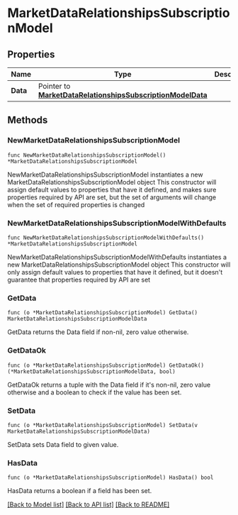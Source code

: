 # MarketDataRelationshipsSubscriptionModel

## Properties

Name | Type | Description | Notes
------------ | ------------- | ------------- | -------------
**Data** | Pointer to [**MarketDataRelationshipsSubscriptionModelData**](MarketDataRelationshipsSubscriptionModelData.md) |  | [optional] 

## Methods

### NewMarketDataRelationshipsSubscriptionModel

`func NewMarketDataRelationshipsSubscriptionModel() *MarketDataRelationshipsSubscriptionModel`

NewMarketDataRelationshipsSubscriptionModel instantiates a new MarketDataRelationshipsSubscriptionModel object
This constructor will assign default values to properties that have it defined,
and makes sure properties required by API are set, but the set of arguments
will change when the set of required properties is changed

### NewMarketDataRelationshipsSubscriptionModelWithDefaults

`func NewMarketDataRelationshipsSubscriptionModelWithDefaults() *MarketDataRelationshipsSubscriptionModel`

NewMarketDataRelationshipsSubscriptionModelWithDefaults instantiates a new MarketDataRelationshipsSubscriptionModel object
This constructor will only assign default values to properties that have it defined,
but it doesn't guarantee that properties required by API are set

### GetData

`func (o *MarketDataRelationshipsSubscriptionModel) GetData() MarketDataRelationshipsSubscriptionModelData`

GetData returns the Data field if non-nil, zero value otherwise.

### GetDataOk

`func (o *MarketDataRelationshipsSubscriptionModel) GetDataOk() (*MarketDataRelationshipsSubscriptionModelData, bool)`

GetDataOk returns a tuple with the Data field if it's non-nil, zero value otherwise
and a boolean to check if the value has been set.

### SetData

`func (o *MarketDataRelationshipsSubscriptionModel) SetData(v MarketDataRelationshipsSubscriptionModelData)`

SetData sets Data field to given value.

### HasData

`func (o *MarketDataRelationshipsSubscriptionModel) HasData() bool`

HasData returns a boolean if a field has been set.


[[Back to Model list]](../README.md#documentation-for-models) [[Back to API list]](../README.md#documentation-for-api-endpoints) [[Back to README]](../README.md)


